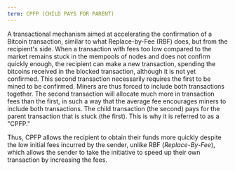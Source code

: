 ```yaml
---
term: CPFP (CHILD PAYS FOR PARENT)
---
```


A transactional mechanism aimed at accelerating the confirmation of a Bitcoin transaction, similar to what Replace-by-Fee (RBF) does, but from the recipient's side. When a transaction with fees too low compared to the market remains stuck in the mempools of nodes and does not confirm quickly enough, the recipient can make a new transaction, spending the bitcoins received in the blocked transaction, although it is not yet confirmed. This second transaction necessarily requires the first to be mined to be confirmed. Miners are thus forced to include both transactions together. The second transaction will allocate much more in transaction fees than the first, in such a way that the average fee encourages miners to include both transactions. The child transaction (the second) pays for the parent transaction that is stuck (the first). This is why it is referred to as a "CPFP."

Thus, CPFP allows the recipient to obtain their funds more quickly despite the low initial fees incurred by the sender, unlike RBF (*Replace-By-Fee*), which allows the sender to take the initiative to speed up their own transaction by increasing the fees.